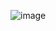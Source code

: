 ![image](https://user-images.githubusercontent.com/75501741/191095483-1271c6b4-c637-477e-b13d-cf9b7a9f0cc4.png)
